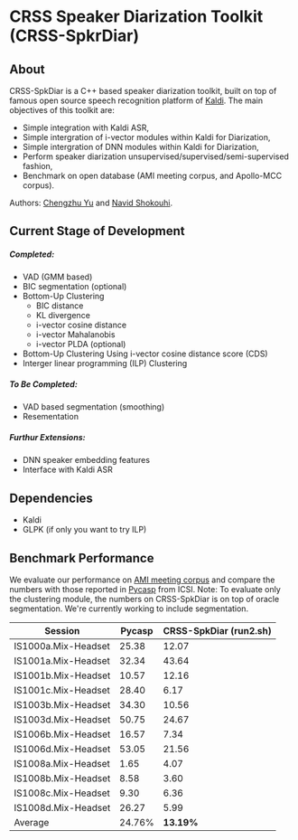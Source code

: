 # CRSS Speaker Diarization Toolkit (CRSS-SpkrDiar)
## About
CRSS-SpkDiar is a C++ based speaker diarization toolkit, built on top of famous open source speech recognition platform of [Kaldi](http://kaldi.sourceforge.net/). The main objectives of this toolkit are:

  - Simple integration with Kaldi ASR, 
  - Simple intergration of i-vector modules within Kaldi for Diarization,
  - Simple intergration of DNN modules within Kaldi for Diarization,
  - Perform speaker diarization unsupervised/supervised/semi-supervised fashion,
  - Benchmark on open database (AMI meeting corpus, and Apollo-MCC corpus).

Authors: [Chengzhu Yu](https://sites.google.com/site/chengzhuyu0/home) and [Navid Shokouhi](https://scholar.google.com/citations?user=DHxzPt8AAAAJ&hl=en).


## Current Stage of Development
##### _Completed:_
 - VAD (GMM based)
 - BIC segmentation (optional)
 - Bottom-Up Clustering
   - BIC distance 
   - KL divergence
   - i-vector cosine distance
   - i-vector Mahalanobis 
   - i-vector PLDA (optional)
 - Bottom-Up Clustering Using i-vector cosine distance score (CDS)
 - Interger linear programming (ILP) Clustering

##### _To Be Completed:_
 - VAD based segmentation (smoothing)
 - Resementation
 
##### _Furthur Extensions:_
 - DNN speaker embedding features 
 - Interface with Kaldi ASR

## Dependencies
  - Kaldi
  - GLPK (if only you want to try ILP)
  
## Benchmark Performance
We evaluate our performance on [AMI meeting corpus](http://groups.inf.ed.ac.uk/ami/download/) and compare the numbers with those reported in [Pycasp](http://multimedia.icsi.berkeley.edu/scalable-big-data-analysis/pycasp/) from ICSI. Note: To evaluate only the clustering module, the numbers on CRSS-SpkDiar is on top of oracle segmentation. We're currently working to include segmentation.

| Session       |      Pycasp   |   CRSS-SpkDiar (run2.sh) |
| ------------- | ------------- | -------------   | 
IS1000a.Mix-Headset | 25.38 | 12.07|
IS1001a.Mix-Headset | 32.34 | 43.64|
IS1001b.Mix-Headset | 10.57 | 12.16 |
IS1001c.Mix-Headset | 28.40 | 6.17|
IS1003b.Mix-Headset | 34.30 | 10.56|
IS1003d.Mix-Headset | 50.75 | 24.67|
IS1006b.Mix-Headset | 16.57 | 7.34 |
IS1006d.Mix-Headset | 53.05 | 21.56 |
IS1008a.Mix-Headset | 1.65  | 4.07 |
IS1008b.Mix-Headset | 8.58  | 3.60  |
IS1008c.Mix-Headset | 9.30  | 6.36 | 
IS1008d.Mix-Headset | 26.27 | 5.99 | 
Average             | 24.76% |**13.19%** | 

